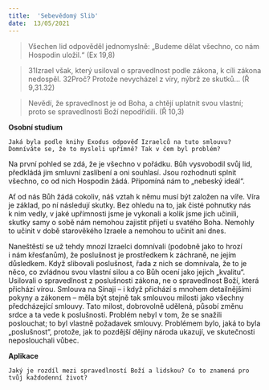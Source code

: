 ```yaml
---
title:  'Sebevědomý Slib'
date:  13/05/2021
---
```


> <p></p>
> Všechen lid odpověděl jednomyslně: „Budeme dělat všechno, co nám Hospodin uložil.“ (Ex 19,8)

> <p></p>
> 31Izrael však, který usiloval o spravedlnost podle zákona, k cíli zákona nedospěl. 32Proč? Protože nevycházel z víry, nýbrž ze skutků… (Ř 9,31.32)

> <p></p>
> Nevědí, že spravedlnost je od Boha, a chtějí uplatnit svou vlastní; proto se spravedlnosti Boží nepodřídili. (Ř 10,3)

**Osobní studium**

`Jaká byla podle knihy Exodus odpověď Izraelců na tuto smlouvu? Domníváte se, že to mysleli upřímně? Tak v čem byl problém?`

Na první pohled se zdá, že je všechno v pořádku. Bůh vysvobodil svůj lid, předkládá jim smluvní zaslíbení a oni souhlasí. Jsou rozhodnuti splnit všechno, co od nich Hospodin žádá. Připomíná nám to „nebeský ideál“.

Ať od nás Bůh žádá cokoliv, náš vztah k němu musí být založen na víře. Víra je základ, po ní následují skutky. Bez ohledu na to, jak čisté pohnutky nás k nim vedly, v jaké upřímnosti jsme je vykonali a kolik jsme jich učinili, skutky samy o sobě nám nemohou zajistit přijetí u svatého Boha. Nemohly to učinit v době starověkého Izraele a nemohou to učinit ani dnes.

Naneštěstí se už tehdy mnozí Izraelci domnívali (podobně jako to hrozí i nám křesťanům), že poslušnost je prostředkem k záchraně, ne jejím důsledkem. Když slibovali poslušnost, řada z nich se domnívala, že to je něco, co zvládnou svou vlastní silou a co Bůh ocení jako jejich „kvalitu“. Usilovali o spravedlnost z poslušnosti zákona, ne o spravedlnost Boží, která přichází vírou. Smlouva na Sínaji – i když přichází s mnohem detailnějšími pokyny a zákonem – měla být stejně tak smlouvou milosti jako všechny předcházející smlouvy. Tato milost, dobrovolně udělená, působí změnu srdce a ta vede k poslušnosti. Problém nebyl v tom, že se snažili poslouchat; to byl vlastně požadavek smlouvy. Problémem bylo, jaká to byla „poslušnost“, protože, jak to pozdější dějiny národa ukazují, ve skutečnosti neposlouchali vůbec.

**Aplikace**

`Jaký je rozdíl mezi spravedlností Boží a lidskou? Co to znamená pro tvůj každodenní život?`